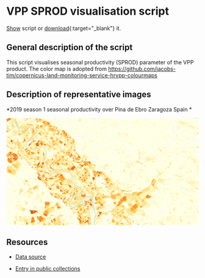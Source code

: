 # VPP SPROD visualisation script

<a href="#" id='togglescript'>Show</a> script or [download](script.js){:target="_blank"} it.
<div id='script_view' style="display:none">
{% highlight javascript %}
      {% include_relative script.js %}
{% endhighlight %}
</div>

## General description of the script  
This script visualises seasonal productivity (SPROD) parameter of the VPP product. The color map is adopted from https://github.com/jacobs-tim/copernicus-land-monitoring-service-hrvpp-colourmaps 


  
## Description of representative images
*2019 season 1  seasonal productivity over Pina de Ebro Zaragoza Spain * 

![SPROD Pina de Ebro Zaragoza Spain](fig/pina-de-ebro-spain.PNG)   

## Resources

- [Data source](https://land.copernicus.eu/pan-european/biophysical-parameters/high-resolution-vegetation-phenology-and-productivity)

- [Entry in public collections](https://github.com/sentinel-hub/public-collections/tree/main/collections/vegetation-phenology-and-productivity-parameters-season-1)

